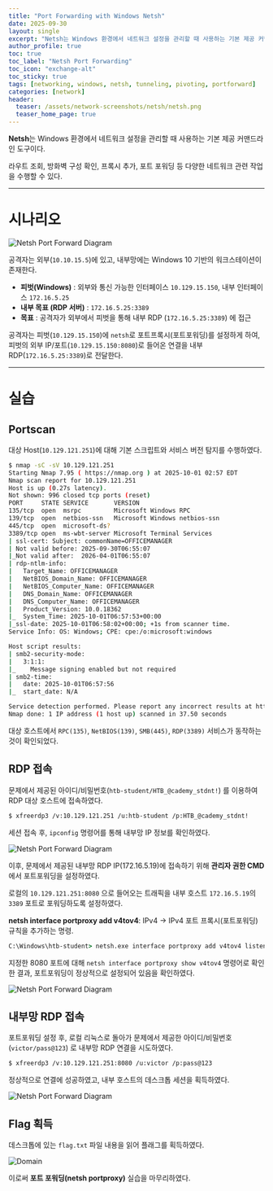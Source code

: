 ```yaml
---
title: "Port Forwarding with Windows Netsh"
date: 2025-09-30
layout: single
excerpt: "Netsh는 Windows 환경에서 네트워크 설정을 관리할 때 사용하는 기본 제공 커맨드라인 도구이다. 라우트 조회, 방화벽 구성 확인, 프록시 추가, 포트 포워딩 등 다양한 네트워크 관련 작업을 수행할 수 있다."
author_profile: true
toc: true
toc_label: "Netsh Port Forwarding"
toc_icon: "exchange-alt"
toc_sticky: true
tags: [networking, windows, netsh, tunneling, pivoting, portforward]
categories: [network]
header:
  teaser: /assets/network-screenshots/netsh/netsh.png
  teaser_home_page: true
---
```


**Netsh**는 Windows 환경에서 네트워크 설정을 관리할 때 사용하는 기본 제공 커맨드라인 도구이다.  

라우트 조회, 방화벽 구성 확인, 프록시 추가, 포트 포워딩 등 다양한 네트워크 관련 작업을 수행할 수 있다.  

---

# 시나리오

![Netsh Port Forward Diagram](/assets/network-screenshots/netsh/netsh.png)

공격자는 외부(`10.10.15.5`)에 있고, 내부망에는 Windows 10 기반의 워크스테이션이 존재한다.

- **피벗(Windows)** : 외부와 통신 가능한 인터페이스 `10.129.15.150`, 내부 인터페이스 `172.16.5.25`
- **내부 목표 (RDP 서버)** : `172.16.5.25:3389`
- **목표** : 공격자가 외부에서 피벗을 통해 내부 RDP (`172.16.5.25:3389`) 에 접근

공격자는 피벗(`10.129.15.150`)에 `netsh`로 포트프록시(포트포워딩)를 설정하게 하여, 피벗의 외부 IP/포트(`10.129.15.150:8080`)로 들어온 연결을 내부 RDP(`172.16.5.25:3389`)로 전달한다.

---

# 실습

## Portscan

대상 Host(`10.129.121.251`)에 대해 기본 스크립트와 서비스 버전 탐지를 수행하였다.

```bash
$ nmap -sC -sV 10.129.121.251          
Starting Nmap 7.95 ( https://nmap.org ) at 2025-10-01 02:57 EDT
Nmap scan report for 10.129.121.251
Host is up (0.27s latency).
Not shown: 996 closed tcp ports (reset)
PORT     STATE SERVICE       VERSION
135/tcp  open  msrpc         Microsoft Windows RPC
139/tcp  open  netbios-ssn   Microsoft Windows netbios-ssn
445/tcp  open  microsoft-ds?
3389/tcp open  ms-wbt-server Microsoft Terminal Services
| ssl-cert: Subject: commonName=OFFICEMANAGER
| Not valid before: 2025-09-30T06:55:07
|_Not valid after:  2026-04-01T06:55:07
| rdp-ntlm-info: 
|   Target_Name: OFFICEMANAGER
|   NetBIOS_Domain_Name: OFFICEMANAGER
|   NetBIOS_Computer_Name: OFFICEMANAGER
|   DNS_Domain_Name: OFFICEMANAGER
|   DNS_Computer_Name: OFFICEMANAGER
|   Product_Version: 10.0.18362
|_  System_Time: 2025-10-01T06:57:53+00:00
|_ssl-date: 2025-10-01T06:58:02+00:00; +1s from scanner time.
Service Info: OS: Windows; CPE: cpe:/o:microsoft:windows

Host script results:
| smb2-security-mode: 
|   3:1:1: 
|_    Message signing enabled but not required
| smb2-time: 
|   date: 2025-10-01T06:57:56
|_  start_date: N/A

Service detection performed. Please report any incorrect results at https://nmap.org/submit/ .
Nmap done: 1 IP address (1 host up) scanned in 37.50 seconds
```

대상 호스트에서 `RPC(135)`, `NetBIOS(139)`, `SMB(445)`, `RDP(3389)` 서비스가 동작하는 것이 확인되었다.

## RDP 접속

문제에서 제공된 아이디/비밀번호(`htb-student/HTB_@cademy_stdnt!`) 를 이용하여 RDP 대상 호스트에 접속하였다.

```bash
$ xfreerdp3 /v:10.129.121.251 /u:htb-student /p:HTB_@cademy_stdnt!
```

세션 접속 후, `ipconfig` 명령어를 통해 내부망 IP 정보를 확인하였다.

![Netsh Port Forward Diagram](/assets/network-screenshots/netsh/ipconfig.png)

이후, 문제에서 제공된 내부망 RDP IP(172.16.5.19)에 접속하기 위해 **관리자 권한 CMD**에서 포트포워딩을 설정하였다. 

로컬의 `10.129.121.251:8080` 으로 들어오는 트래픽을 내부 호스트 `172.16.5.19`의 `3389` 포트로 포워딩하도록 설정하였다.

**netsh interface portproxy add v4tov4**: IPv4 → IPv4 포트 프록시(포트포워딩) 규칙을 추가하는 명령.

```cmd
C:\Windows\htb-student> netsh.exe interface portproxy add v4tov4 listenport=8080 listenaddress=10.129.121.251 connectport=3389 connectaddress=172.16.5.19
```

지정한 8080 포트에 대해 `netsh interface portproxy show v4tov4` 명령어로 확인한 결과, 포트포워딩이 정상적으로 설정되어 있음을 확인하였다.

![Netsh Port Forward Diagram](/assets/network-screenshots/netsh/v4tov4.png)

## 내부망 RDP 접속

포트포워딩 설정 후, 로컬 리눅스로 돌아가 문제에서 제공한 아이디/비밀번호(`victor/pass@123`) 로 내부망 RDP 연결을 시도하였다.

```bash
$ xfreerdp3 /v:10.129.121.251:8080 /u:victor /p:pass@123
```

정상적으로 연결에 성공하였고, 내부 호스트의 데스크톱 세션을 획득하였다.

![Netsh Port Forward Diagram](/assets/network-screenshots/netsh/rdp-connect.png)

## Flag 획득

데스크톱에 있는 `flag.txt` 파일 내용을 읽어 플래그를 획득하였다.

![Domain](/assets/network-screenshots/netsh/flag.png)

이로써 **포트 포워딩(netsh portproxy)** 실습을 마무리하였다.
